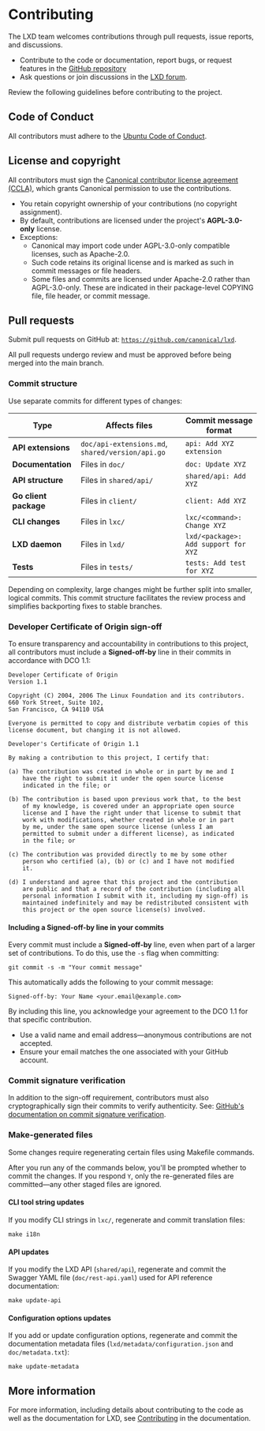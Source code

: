 # Contributing

<!-- Include start contributing -->

The LXD team welcomes contributions through pull requests, issue reports, and discussions.
- Contribute to the code or documentation, report bugs, or request features in the [GitHub repository](https://github.com/canonical/lxd/issues)
- Ask questions or join discussions in the [LXD forum](https://discourse.ubuntu.com/c/lxd/126).

Review the following guidelines before contributing to the project.

## Code of Conduct

All contributors must adhere to the [Ubuntu Code of Conduct](https://ubuntu.com/community/ethos/code-of-conduct).

## License and copyright

All contributors must sign the [Canonical contributor license agreement (CCLA)](https://ubuntu.com/legal/contributors), which grants Canonical permission to use the contributions.

- You retain copyright ownership of your contributions (no copyright assignment).
- By default, contributions are licensed under the project's **AGPL-3.0-only** license.
- Exceptions:
  - Canonical may import code under AGPL-3.0-only compatible licenses, such as Apache-2.0.
  - Such code retains its original license and is marked as such in commit messages or file headers.
  - Some files and commits are licensed under Apache-2.0 rather than AGPL-3.0-only. These are indicated in their package-level COPYING file, file header, or commit message.

## Pull requests

Submit pull requests on GitHub at: [`https://github.com/canonical/lxd`](https://github.com/canonical/lxd).

All pull requests undergo review and must be approved before being merged into the main branch.

### Commit structure

Use separate commits for different types of changes:

| Type                 | Affects files                                    | Commit message format               |
|----------------------|--------------------------------------------------|-------------------------------------|
| **API extensions**   | `doc/api-extensions.md`, `shared/version/api.go` | `api: Add XYZ extension`            |
| **Documentation**    | Files in `doc/`                                  | `doc: Update XYZ`                   |
| **API structure**    | Files in `shared/api/`                           | `shared/api: Add XYZ`               |
| **Go client package**| Files in `client/`                               | `client: Add XYZ`                   |
| **CLI changes**      | Files in `lxc/`                                  | `lxc/<command>: Change XYZ`         | 
| **LXD daemon**       | Files in `lxd/`                                  | `lxd/<package>: Add support for XYZ`|
| **Tests**            | Files in `tests/`                                | `tests: Add test for XYZ`           |

Depending on complexity, large changes might be further split into smaller, logical commits. This commit structure facilitates the review process and simplifies backporting fixes to stable branches.

### Developer Certificate of Origin sign-off

To ensure transparency and accountability in contributions to this project, all contributors must include a **Signed-off-by** line in their commits in accordance with DCO 1.1:

```
Developer Certificate of Origin
Version 1.1

Copyright (C) 2004, 2006 The Linux Foundation and its contributors.
660 York Street, Suite 102,
San Francisco, CA 94110 USA

Everyone is permitted to copy and distribute verbatim copies of this
license document, but changing it is not allowed.

Developer's Certificate of Origin 1.1

By making a contribution to this project, I certify that:

(a) The contribution was created in whole or in part by me and I
    have the right to submit it under the open source license
    indicated in the file; or

(b) The contribution is based upon previous work that, to the best
    of my knowledge, is covered under an appropriate open source
    license and I have the right under that license to submit that
    work with modifications, whether created in whole or in part
    by me, under the same open source license (unless I am
    permitted to submit under a different license), as indicated
    in the file; or

(c) The contribution was provided directly to me by some other
    person who certified (a), (b) or (c) and I have not modified
    it.

(d) I understand and agree that this project and the contribution
    are public and that a record of the contribution (including all
    personal information I submit with it, including my sign-off) is
    maintained indefinitely and may be redistributed consistent with
    this project or the open source license(s) involved.
```

#### Including a Signed-off-by line in your commits

Every commit must include a **Signed-off-by** line, even when part of a larger set of contributions. To do this, use the `-s` flag when committing:

    git commit -s -m "Your commit message"

This automatically adds the following to your commit message:

```
Signed-off-by: Your Name <your.email@example.com>
```

By including this line, you acknowledge your agreement to the DCO 1.1 for that specific contribution.

- Use a valid name and email address—anonymous contributions are not accepted.
- Ensure your email matches the one associated with your GitHub account.

### Commit signature verification

In addition to the sign-off requirement, contributors must also cryptographically sign their commits to verify authenticity. See: [GitHub's documentation on commit signature verification](https://docs.github.com/en/authentication/managing-commit-signature-verification).

### Make-generated files

Some changes require regenerating certain files using Makefile commands.

After you run any of the commands below, you'll be prompted whether to commit the changes. If you respond `Y`, only the re-generated files are committed—any other staged files are ignored.

#### CLI tool string updates

If you modify CLI strings in `lxc/`, regenerate and commit translation files:

    make i18n

#### API updates

If you modify the LXD API (`shared/api`), regenerate and commit the Swagger YAML file (`doc/rest-api.yaml`) used for API reference documentation:

    make update-api

#### Configuration options updates

If you add or update configuration options, regenerate and commit the documentation metadata files (`lxd/metadata/configuration.json` and `doc/metadata.txt`):

    make update-metadata

<!-- Include end contributing -->

## More information

For more information, including details about contributing to the code as well as the documentation for LXD, see [Contributing](https://documentation.ubuntu.com/lxd/en/latest/contributing/) in the documentation.